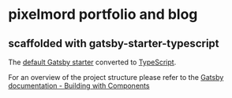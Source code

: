# pixelmord portfolio and blog

## scaffolded with gatsby-starter-typescript
The [default Gatsby starter](https://github.com/gatsbyjs/gatsby-starter-default) converted to [TypeScript](https://www.typescriptlang.org/).

For an overview of the project structure please refer to the [Gatsby documentation - Building with Components](https://www.gatsbyjs.org/docs/building-with-components/)